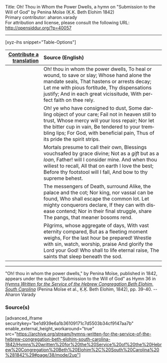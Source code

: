<html>
<head></head>
<body>
Title: Oh! Thou in Whom the Power Dwells, a hymn on "Submission to the Will of God" by Penina Moïse (Ḳ.Ḳ. Beth Elohim 1842)<br />
Primary contributor: aharon.varady<br />
For attribution and license, please consult the following URL: <a href="http://opensiddur.org/?p=40057">http://opensiddur.org/?p=40057</a>
<p />
<hr />

[xyz-ihs snippet="Table-Options"]<table style="margin-left: auto;margin-right: auto;" class="draggable">
<thead><tr><th id="x" style="text-align: right;"><a href="/contribute/upload">Contribute a translation</a></th><th style="text-align: left;">Source (English)</th></tr></thead>
<tbody>
<tr><td style="vertical-align:top;">
<div class="liturgy" lang="he" style="text-align: right;">

</div></td>

<td style="vertical-align:top;">
<div class="english" lang="en" style="text-align: left;">
Oh! thou in whom the power dwells, 
To heal or wound, to save or slay; 
Whose hand alone the mandate seals, 
That hastens or arrests decay; 
Let me with pious fortitude, 
Thy dispensations justify; 
And in each great vicissitude, 
With perfect faith on thee rely. 
</div></td></tr>


<tr><td style="vertical-align:top;">
<div class="liturgy" lang="he" style="text-align: right;">

</div></td>

<td style="vertical-align:top;">
<div class="english" lang="en" style="text-align: left;">
Oh! ye who have consigned to dust, 
Some darling object of your care; 
Fail not in heaven still to trust, 
Whose mercy will your loss repair; 
Nor let the bitter cup in vain, 
Be tendered to your trembling lips; 
For God, with beneficial pain, 
Thus of its pride the spirit strips. 
</div></td></tr>


<tr><td style="vertical-align:top;">
<div class="liturgy" lang="he" style="text-align: right;">

</div></td>

<td style="vertical-align:top;">
<div class="english" lang="en" style="text-align: left;">
Mortals presume to call their own, 
Blessings vouchsafed by grace divine; 
Not as a <em>gift</em> but as a <em>loan</em>, 
Father! will I consider mine. 
And when thou wiliest to recall, 
All that on earth I love the best; 
Before thy footstool will I fall, 
And bow to thy supreme behest. 
</div></td></tr>


<tr><td style="vertical-align:top;">
<div class="liturgy" lang="he" style="text-align: right;">

</div></td>

<td style="vertical-align:top;">
<div class="english" lang="en" style="text-align: left;">
The messengers of Death, surround 
Alike, the palace and the cot; 
Nor king, nor vassal can be found, 
Who shall escape the common lot. 
Let mighty conquerors declare, 
If they can with disease contend; 
Nor in their final struggle, share 
The pangs, that meaner bosoms rend. 
</div></td></tr>


<tr><td style="vertical-align:top;">
<div class="liturgy" lang="he" style="text-align: right;">

</div></td>

<td style="vertical-align:top;">
<div class="english" lang="en" style="text-align: left;">
Pilgrims, whose aggregate of days, 
With vast eternity compared, 
But as a fleeting moment weighs, 
For the last hour be prepared! 
Wrestle with sin, watch, worship, praise 
And glorify the Lord your God! 
Who shall to life eternal raise, 
The saints that sleep beneath the sod.
</div></td></tr>
</tbody></table>

<hr />

"Oh! thou in whom the power dwells," by Penina Moïse, published in 1842, appears under the subject "Submission to the Will of God" as Hymn 36 in <em><a href="/?p=39305">Hymns Written for the Service of the Hebrew Congregation Beth Elohim, South Carolina</a></em> (Penina Moïse et al., Ḳ.Ḳ. Beth Elohim, 1842), pp. 39-40. --Aharon Varady

<h3>Source(s)</h3>

[advanced_iframe securitykey="be1d939e6a1b36109171c7d5503b34cf9147aa7b" enable_external_height_workaround="true" src="https://archive.org/stream/hymns-written-for-the-service-of-the-hebrew-congregation-beth-elohim-south-carolina-1842/Hymns%20written%20for%20the%20Service%20of%20the%20Hebrew%20Congregation%20Beth%20Elohim%2C%20South%20Carolina%20%281842%29#page/38/mode/2up"]

&nbsp; 
</body>
</html>